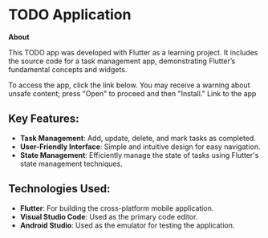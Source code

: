 # TODO Application

**About**

This TODO app was developed with Flutter as a learning project. It includes the source code for a task management app, demonstrating Flutter’s fundamental concepts and widgets. 

To access the app, click the link below. You may receive a warning about unsafe content; press "Open" to proceed and then "Install." Link to the app

## Key Features:
- **Task Management**: Add, update, delete, and mark tasks as completed.
- **User-Friendly Interface**: Simple and intuitive design for easy navigation.
- **State Management**: Efficiently manage the state of tasks using Flutter's state management techniques.

## Technologies Used:
- **Flutter**: For building the cross-platform mobile application.
- **Visual Studio Code**: Used as the primary code editor.
- **Android Studio**: Used as the emulator for testing the application.
